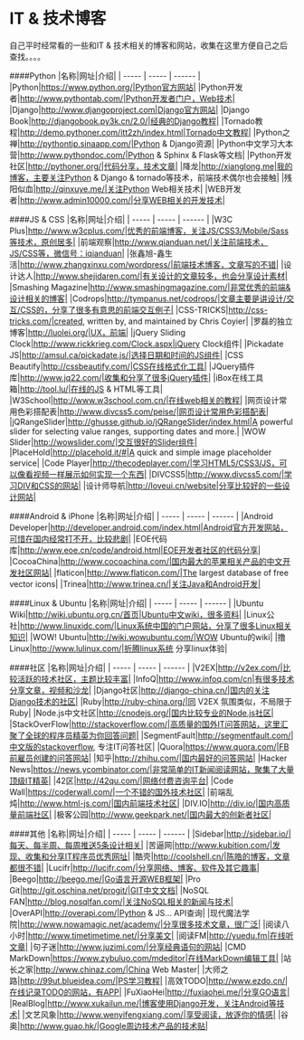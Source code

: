 IT & 技术博客
===========
自己平时经常看的一些和IT & 技术相关的博客和网站，收集在这里方便自己之后查找。。。。


####Python
|名称|网址|介绍|
| ----- | ----- | ------ |
|Python|https://www.python.org/|Python官方网站|
|Python开发者|http://www.pythontab.com/|Python开发者门户，Web技术|
|Django|http://www.djangoproject.com|Django官方网站|
|Django Book|http://djangobook.py3k.cn/2.0/|经典的Django教程|
|Tornado教程|http://demo.pythoner.com/itt2zh/index.html|Tornado中文教程|
|Python之禅|http://pythontip.sinaapp.com/|Python & Django资源|
|Python中文学习大本营|http://www.pythondoc.com/|Python & Sphinx & Flask等文档|
|Python开发社区|http://pythoner.org/|代码分享，技术文章|
|降龙|http://xianglong.me|我的博客，主要关注Python & Django & tornado等技术，前端技术偶尔也会接触|
|残阳似血|http://qinxuye.me/|关注Python Web相关技术|
|WEB开发者|http://www.admin10000.com/|分享WEB相关的开发技术|


####JS & CSS
|名称|网址|介绍|
| ----- | ----- | ------ |
|W3C Plus|http://www.w3cplus.com/|优秀的前端博客，关注JS/CSS3/Mobile/Sass等技术，原创居多|
|前端观察|http://www.qianduan.net/|关注前端技术，JS/CSS等，微信号：iqianduan|
|张鑫旭-鑫生活|http://www.zhangxinxu.com/wordpress/|前端技术博客，文章写的不错|
|设计达人|http://www.shejidaren.com/|有关设计的文章较多，也会分享设计素材|
|Smashing Magazine|http://www.smashingmagazine.com/|非常优秀的前端&设计相关的博客|
|Codrops|http://tympanus.net/codrops/|文章主要是讲设计/交互/CSS的，分享了很多有意思的前端交互例子|
|CSS-TRICKS|http://css-tricks.com/|created, written by, and maintained by Chris Coyier|
|罗磊的独立博客|http://luolei.org/|UX，前端|
|jQuery Sliding Clock|http://www.rickkrieg.com/Clock.aspx|jQuery Clock组件|
|Pickadate JS|http://amsul.ca/pickadate.js/|选择日期和时间的JS组件|
|CSS Beautify|http://cssbeautify.com/|CSS在线格式化工具|
|JQuery插件库|http://www.jq22.com/|收集和分享了很多jQuery插件|
|iBox在线工具箱|http://tool.lu/|在线的JS & HTML等工具|
|W3School|http://www.w3school.com.cn/|在线web相关的教程|
|网页设计常用色彩搭配表|http://www.divcss5.com/peise/|网页设计常用色彩搭配表|
|jQRangeSlider|http://ghusse.github.io/jQRangeSlider/index.html|A powerful slider for selecting value ranges, supporting dates and more.|
|WOW Slider|http://wowslider.com/|交互很好的Slider组件|
|PlaceHold|http://placehold.it/#|A quick and simple image placeholder service|
|Code Player|http://thecodeplayer.com/|学习HTML5/CSS3/JS，可以像看视频一样展示如何实现一个东西|
|DIVCSS5|http://www.divcss5.com/|学习DIV和CSS的网站|
|设计师导航|http://loveui.cn/website|分享比较好的一些设计网站|


####Android & iPhone
|名称|网址|介绍|
| ----- | ----- | ------ |
|Android Developer|http://developer.android.com/index.html|Android官方开发网站，可惜在国内经常打不开，比较悲剧|
|EOE代码库|http://www.eoe.cn/code/android.html|EOE开发者社区的代码分享|
|CocoaChina|http://www.cocoachina.com/|国内最大的苹果相关产品的中文开发社区网站|
|flaticon|http://www.flaticon.com/|The largest database of free vector icons|
|Trinea|http://www.trinea.cn/|关注Java和Android开发|


####Linux & Ubuntu
|名称|网址|介绍|
| ----- | ----- | ------ |
|Ubuntu Wiki|http://wiki.ubuntu.org.cn/首页|Ubuntu中文wiki，很多资料|
|Linux公社|http://www.linuxidc.com/|Linux系统中国的门户网站，分享了很多Linux相关知识|
|WOW! Ubuntu|http://wiki.wowubuntu.com/|WOW Ubuntu的wiki|
|撸Linux|http://www.lulinux.com/|折腾linux系统 分享linux体验|


####社区
|名称|网址|介绍|
| ----- | ----- | ------ |
|V2EX|http://v2ex.com/|比较活跃的技术社区，主题比较丰富|
|InfoQ|http://www.infoq.com/cn|有很多技术分享文章，视频和沙龙|
|Django社区|http://django-china.cn/|国内的关注Django技术的社区|
|Ruby|http://ruby-china.org/|同 V2EX 氛围类似，不局限于Ruby|
|Node.js中文社区|http://cnodejs.org/|国内比较专业的Node.js社区|
|StackOverFlow|http://stackoverflow.com/|高质量的国外IT问答网站，这里汇聚了全球的程序员精英为你回答问题|
|SegmentFault|http://segmentfault.com/|中文版的stackoverflow, 专注IT问答社区|
|Quora|https://www.quora.com/|FB前雇员创建的问答网站|
|知乎|http://zhihu.com/|国内最好的问答网站|
|Hacker News|https://news.ycombinator.com/|非常简单的IT新闻阅读网站，聚集了大量顶级IT精英|
|42区|http://42qu.com/|网络付费咨询平台|
|Code Wall|https://coderwall.com/|一个不错的国外技术社区|
|前端乱炖|http://www.html-js.com/|国内前端技术社区|
|DIV.IO|http://div.io/|国内高质量前端社区|
|极客公园|http://www.geekpark.net/|国内最大的创新者社区|


####其他
|名称|网址|介绍|
| ----- | ----- | ------ |
|Sidebar|http://sidebar.io/|每天、每半周、每周推送5条设计相关|
|苦逼网|http://www.kubition.com/|发现、收集和分享IT程序员优秀网址|
|酷壳|http://coolshell.cn/|陈皓的博客，文章都很不错|
|Lucifr|http://lucifr.com/|分享网络、博客、软件及其它趣事|
|Beego|http://beego.me/|Go语言开源WEB框架|
|Pro Git|http://git.oschina.net/progit/|GIT中文文档|
|NoSQL FAN|http://blog.nosqlfan.com/|关注NoSQL相关的新闻与技术|
|OverAPI|http://overapi.com/|Python & JS... API查询|
|现代魔法学院|http://www.nowamagic.net/academy/|分享很多技术文章，很广泛|
|阅读八小时|http://www.timetimetime.net/|分享美文|
|阅读FM|http://yuedu.fm|在线听文章|
|句子迷|http://www.juzimi.com/|分享经典语句的网站|
|CMD MarkDown|https://www.zybuluo.com/mdeditor|在线MarkDown编辑工具|
|站长之家|http://www.chinaz.com/|China Web Master|
|大师之路|http://99ut.blueidea.com/|PS学习教程|
|高效TODO|http://www.ezdo.cn/|在线记录TODO的网站，有APP|
|FuXiaoHei|http://fuxiaohei.me/|分享GO语言|
|RealBlog|http://www.xukailun.me/|博客使用Django开发，关注Android等技术|
|文艺风象|http://www.wenyifengxiang.com/|享受阅读，放逐你的情感|
|谷奥|http://www.guao.hk/|Google周边技术产品的技术贴|
